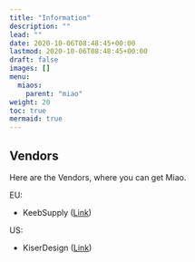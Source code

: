 ```yaml
---
title: "Information"
description: ""
lead: ""
date: 2020-10-06T08:48:45+00:00
lastmod: 2020-10-06T08:48:45+00:00
draft: false
images: []
menu:
  miaos:
    parent: "miao"
weight: 20
toc: true
mermaid: true
---
```


## Vendors

Here are the Vendors, where you can get Miao.

EU:

- KeebSupply ([Link](https://keeb.supply/products/0xcb-helios))

US:

- KiserDesign ([Link]())
